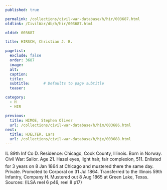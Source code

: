 ```yaml
---
published: true

permalink: /collections/civil-war-database/h/hir/003687.html
oldlink: /CivilWar/db/h/hir/003687.html

oldid: 003687

title: HIRSCH, Christian J. B.

pagelist:
  exclude: false
  order: 3687
  image: 
  alt:
  caption:
  title:
  subtitle:      # Defaults to page subtitle
  teaser:

category: 
  - H 
  - HIR

previous:
  title: HIMOE, Stephen Oliver
  url: /collections/civil-war-database/h/him/003686.html  
next:
  title: HJELTER, Lars
  url: /collections/civil-war-database/h/hje/003688.html   
---
```

IL 89th Inf Co D. Residence: Chicago, Cook County, Illinois. Born in Norway. Civil War: Sailor. Age 21. Hazel eyes, light hair, fair complexion, 5&#146;11&#148;. Enlisted for 3 years on 8 Jan 1864 at Chicago and mustered there the same day. Private. Promoted to Corporal on 31 Jul 1864. Transferred to the Illinois 59th Infantry, Company H. Mustered out 8 Aug 1865 at Green Lake, Texas. Sources: (ILSA reel 6 p46, reel 8 p17)